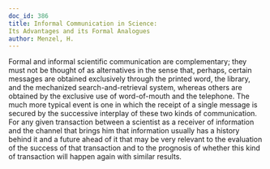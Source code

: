 ```yaml
---
doc_id: 386
title: Informal Communication in Science:
Its Advantages and its Formal Analogues
author: Menzel, H.
---
```


Formal and informal scientific communication are complementary;
they must not be thought of as alternatives in the sense that,
perhaps, certain messages are obtained exclusively through the printed
word, the library, and the mechanized search-and-retrieval system,
whereas others are obtained by the exclusive use of word-of-mouth and
the telephone.  The much more typical event is one in which the receipt
of a single message is secured by the successive interplay of these two
kinds of communication.  For any given transaction between a scientist
as a receiver of information and the channel that brings him that
information usually has a history behind it and a future ahead of it that
may be very relevant to the evaluation of the success of that transaction
and to the prognosis of whether this kind of transaction will happen
again with similar results.